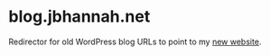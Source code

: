 # blog.jbhannah.net

Redirector for old WordPress blog URLs to point to my [new website][].

[new website]: http://jbhannah.net/
